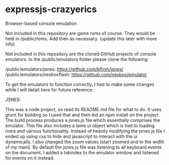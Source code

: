 expressjs-crazyerics
=====

Browser-based console emulation

Not included in this repository are game roms of course. They would be held in /public/roms. Add then as necessary. (update this later with more info)

Not included in this repository are the cloned GitHub projects of console emulators. In the /public/emulators folder please clone the following:

/public/emulators/jsnes: https://github.com/bfirsh/jsnes/
/public/emulators/nesboxflash: https://github.com/nesbox/emulator

To get the emulators to function correctly, I had to make some changes while I will detail here for future reference:

JSNES:

This was a node project, so read its README.md file for what to do. It uses grunt for building so I used that and then did an npm install on the project. The build process produces a jsnes.js file which essentially comprises the emulator. This file also includes a lame ui object which is tied to loading roms and various functionality. Instead of heavily modifying the jsnes.js file I ended up using css to hide and javascript to interact with the ui dynamically. I also changed the zoom values (start zoomed and to the width of my main). By default the jsnes.js file was listening to all keyboard events on the document. I added a tabindex to the emulator window and listened for events on it instead.